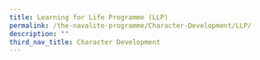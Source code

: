 ```yaml
---
title: Learning for Life Programme (LLP)
permalink: /the-navalite-programme/Character-Development/LLP/
description: ""
third_nav_title: Character Development
---
```

